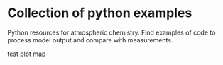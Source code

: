 # Collection of python examples
<!--
.. title: Python examples for atmospheric chemistry
.. date: 2020-03-26
.. tags: atmospheric chemistry python examples gallery
.. description: Based off the Unidata one-stop shop for Python in atmospheric science and meteorology
.. author: rrb
-->

Python resources for atmospheric chemistry. Find examples of code to process model output and compare with measurements.

[test plot map](https://nbviewer.jupyter.org/github/NCAR/CAM-chem/blob/master/docs/jupyter_notebook_examples/plot_map.ipynb) 
